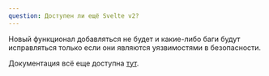 ```yaml
---
question: Доступен ли ещё Svelte v2?
---
```


Новый функционал добавляться не будет и какие-либо баги будут исправляться только если они являются уязвимостями в безопасности.

Документация всё еще доступна [тут](https://v2.svelte.dev/guide).